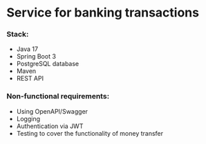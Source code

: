 # Service for banking transactions

### Stack:
* Java 17
* Spring Boot 3
* PostgreSQL database
* Maven
* REST API

### Non-functional requirements:
* Using OpenAPI/Swagger
* Logging
* Authentication via JWT
* Testing to cover the functionality of money transfer
